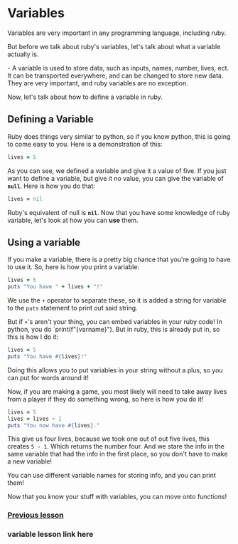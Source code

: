 # Variables

Variables are very important in any programming language, including ruby. 

But before we talk about ruby's variables, let's talk about what a variable actually is.

\- A variable is used to store data, such as inputs, names, number, lives, ect. It can be transported everywhere, and can be changed to store new data. They are very important, and ruby variables are no exception. 

Now, let's talk about how to define a variable in ruby. 
## Defining a Variable
Ruby does things very similar to python, so if you know python, this is going to come easy to you. Here is a demonstration of this:


``` ruby
lives = 5
```

As you can see, we defined a variable and give it a value of five. If you just want to define a variable, but give it no value, you can give the variable of **`null`**. Here is how you do that:
``` ruby
lives = nil
```

Ruby's equivalent of null is **`nil`**. Now that you have some knowledge of ruby variable, let's look at how you can **use** them.

## Using a variable

If you make a variable, there is a pretty big chance that you're going to have to use it. So, here is how you print a variable:

``` ruby
lives = 5
puts "You have " + lives + "!"
```

We use the `+` operator to separate these, so it is added a string for variable to the `puts` statement to print out said string. 

But if `+`'s aren't your thing, you can embed variables in your ruby code! In python, you do `print(f"{varname}"). But in ruby, this is already put in, so this is how I do it:

``` ruby
lives = 5
puts "You have #{lives}!"
```

Doing this allows you to put variables in your string without a plus, so you can put for words around it!

Now, if you are making a game, you most likely will need to take away lives from a player if they do something wrong, so here is how you do it!

``` ruby
lives = 5
lives = lives - 1
puts "You now have #{lives}."
```

This give us four lives, because we took one out of out five lives, this creates `5 - 1`. Which returns the number four. And we stare the info in the same variable that had the info in the first place, so you don't have to make a new variable!

You can use different variable names for storing info, and you can print them!

Now that you know your stuff with variables, you can move onto functions!

### [Previous lesson](https://github.com/whippingdot/Language-Tutorials/blob/main/Ruby/1.%20Strings.md)
### variable lesson link here
